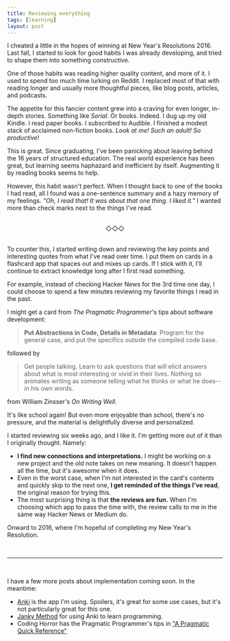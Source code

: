 ```yaml
---
title: Reviewing everything
tags: [learning]
layout: post
---
```



I cheated a little in the hopes of winning at New Year's Resolutions 2016. Last fall, I started to look for good habits I was already developing, and tried to shape them into something constructive.

One of those habits was reading higher quality content, and more of
it. I used to spend too much time lurking on Reddit. I replaced most
of that with reading longer and usually more thoughtful pieces, like
blog posts, articles, and podcasts.

The appetite for this fancier content grew into a craving for even
longer, in-depth stories. Something like *Serial*. Or books. Indeed. I
dug up my old Kindle. I read paper books. I subscribed to Audible. I
finished a modest stack of acclaimed non-fiction books. *Look at me!
Such an adult! So productive!*

This is great. Since graduating, I've been panicking about leaving
behind the 16 years of structured education. The real world experience
has been great, but learning seems haphazard and inefficient by
itself. Augmenting it by reading books seems to help.

However, this habit wasn't perfect. When I thought back to one of the
books I had read, all I found was a one-sentence summary and a hazy
memory of my feelings. *"Oh, I read that! It was about that one
thing. I liked it."* I wanted more than check marks next to the things
I've read.

<br/>
<center>◇◇◇</center>
<br/>

To counter this, I started writing down and reviewing the key points
and interesting quotes from what I've read over time. I put them on
cards in a flashcard app that spaces out and mixes up cards. If I
stick with it, I'll continue to extract knowledge long after I first
read something.

For example, instead of checking Hacker News for the 3rd time one day,
I could choose to spend a few minutes reviewing my favorite things I
read in the past.

I might get a card from *The Pragmatic Programmer*'s tips about
software development:

> **Put Abstractions in Code, Details in Metadata**: Program for the
> general case, and put the specifics outside the compiled code base.

followed by

> Get people talking. Learn to ask questions that will elicit answers
> about what is most interesting or vivid in their lives. Nothing so
> animates writing as someone telling what he thinks or what he
> does--in his own words.

from William Zinsser's *On Writing Well*.

It's like school again! But even more enjoyable than school, there's
no pressure, and the material is delightfully diverse and
personalized.

I started reviewing six weeks ago, and I like it. I'm getting more out
of it than I originally thought. Namely:

 - **I find new connections and interpretations.** I might be working
   on a new project and the old note takes on new meaning. It doesn't
   happen all the time, but it's awesome when it does.
 - Even in the worst case, when I'm not interested in the card's
 contents and quickly skip to the next one, **I get reminded of the
 things I've read**, the original reason for trying this.
- The most surprising thing is that **the reviews are fun.** When I'm
 choosing which app to pass the time with, the review calls to me in
 the same way Hacker News or Medium do.

Onward to 2016, where I'm hopeful of completing my New Year's
Resolution.

<br/>
<hr/>
<br/>

I have a few more posts about implementation coming soon. In the meantime:

 - [Anki](http://ankisrs.net) is the app I'm using. Spoilers, it's
   great for some use cases, but it's not particularly great for this
   one.
 - [Janky Method](https://www.jackkinsella.ie/articles/janki-method) for using Anki to learn programming.
 - Coding Horror has the Pragmatic Programmer's tips in ["A Pragmatic Quick Reference"](http://blog.codinghorror.com/a-pragmatic-quick-reference/)
